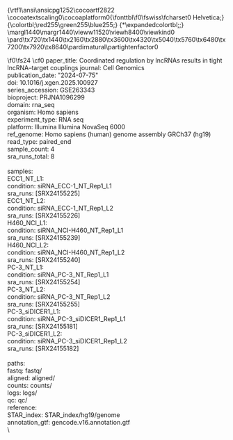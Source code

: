 {\rtf1\ansi\ansicpg1252\cocoartf2822
\cocoatextscaling0\cocoaplatform0{\fonttbl\f0\fswiss\fcharset0 Helvetica;}
{\colortbl;\red255\green255\blue255;}
{\*\expandedcolortbl;;}
\margl1440\margr1440\vieww11520\viewh8400\viewkind0
\pard\tx720\tx1440\tx2160\tx2880\tx3600\tx4320\tx5040\tx5760\tx6480\tx7200\tx7920\tx8640\pardirnatural\partightenfactor0

\f0\fs24 \cf0 paper_title:  Coordinated regulation by lncRNAs results in tight lncRNA–target couplings
journal: Cell Genomics\
publication_date: "2024-07-75"\
doi: 10.1016/j.xgen.2025.100927\
series_accession: GSE263343\
bioproject: PRJNA1096299\
domain: rna_seq\
organism: Homo sapiens\
experiment_type: RNA seq\
platform: Illumina Illumina NovaSeq 6000\
ref_genome: Homo sapiens (human) genome assembly GRCh37 (hg19) \
read_type: paired_end\
sample_count: 4\
sra_runs_total: 8\
\
samples:\
  ECC1_NT_L1:\
    condition: siRNA_ECC-1_NT_Rep1_L1\
    sra_runs: [SRX24155225]\
  ECC1_NT_L2:\
    condition: siRNA_ECC-1_NT_Rep1_L2\
    sra_runs: [SRX24155226]\
  H460_NCI_L1:\
    condition: siRNA_NCI-H460_NT_Rep1_L1\
    sra_runs: [SRX24155239]\
  H460_NCI_L2:\
    condition: siRNA_NCI-H460_NT_Rep1_L2\
    sra_runs: [SRX24155240]\
  PC-3_NT_L1:\
    condition: siRNA_PC-3_NT_Rep1_L1\
    sra_runs: [SRX24155254]\
  PC-3_NT_L2:\
    condition: siRNA_PC-3_NT_Rep1_L2\
    sra_runs: [SRX24155255]\
  PC-3_siDICER1_L1:\
    condition: siRNA_PC-3_siDICER1_Rep1_L1\
    sra_runs: [SRX24155181]\
  PC-3_siDICER1_L2:\
    condition: siRNA_PC-3_siDICER1_Rep1_L2\
    sra_runs: [SRX24155182]\
\
paths:\
  fastq: fastq/\
  aligned: aligned/\
  counts: counts/\
  logs: logs/\
  qc: qc/\
  reference:\
    STAR_index: STAR_index/hg19/genome\
    annotation_gtf: gencode.v16.annotation.gtf\
\
